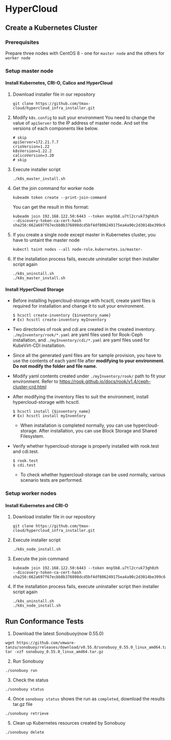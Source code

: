 # HyperCloud

## Create a Kubernetes Cluster
### Prerequisites
Prepare three nodes with CentOS 8 - one for `master node` and the others for `worker node`
### Setup master node
#### Install Kubernetes, CRI-O, Calico and HyperCloud
1. Download installer file in our repository
    ```
    git clone https://github.com/tmax-cloud/hypercloud_infra_installer.git
    ```
2. Modify `k8s.config` to suit your environment
You need to change the value of `apiServer` to the IP address of master node. And set the versions of each components like below.
    ```
    # skip
    apiServer=172.21.7.7
    crioVersion=1.22
    k8sVersion=1.22.2
    calicoVersion=3.20
    # skip
    ```
1. Execute installer script
    ```
    ./k8s_master_install.sh
    ```
2.  Get the join command for worker node
    ```
    kubeadm token create --print-join-command
    ```
    You can get the result in this format:
    ```
    kubeadm join 192.168.122.50:6443 --token mnp5b8.u7tl2cruk73gh0zh     --discovery-token-ca-cert-hash sha256:662a697f67ecbb8b376898dcd5bf4df806249175ea4a90c2d3014be399c6c18a
    ```
3. If you create a single node except master in Kubernetes cluster, you have to untaint the master node
    ```
    kubectl taint nodes --all node-role.kubernetes.io/master-
    ```
4. If the installation process fails, execute uninstaller script then installer script again
    ```
    ./k8s_uninstall.sh
    ./k8s_master_install.sh
    ```
#### Install HyperCloud Storage
- Before installing hypercloud-storage with hcsctl, create yaml files is required for installation and change it to suit your environment.

   ``` shell
   $ hcsctl create-inventory {$inventory_name}
   # Ex) hcsctl create-inventory myInventory
   ```
- Two directories of rook and cdi are created in the created inventory. `./myInventory/rook/*.yaml` are yaml files used for Rook-Ceph installation, and `./myInventory/cdi/*.yaml` are yaml files used for KubeVirt-CDI installation.
- Since all the generated yaml files are for sample provision, you have to use the contents of each yaml file after **modifying to your environment**.<strong> Do not modify the folder and file name. </strong>
- Modify yaml contents created under `./myInventory/rook/` path to fit your environment. Refer to https://rook.github.io/docs/rook/v1.4/ceph-cluster-crd.html
- After modifying the inventory files to suit the environment, install hypercloud-storage with hcsctl.
   ``` shell
   $ hcsctl install {$inventory_name}
   # Ex) hcsctl install myInventory
   ```

    - When installation is completed normally, you can use hypercloud-storage. After installation, you can use Block Storage and Shared Filesystem.
- Verify whether hypercloud-storage is properly installed with rook.test and cdi.test.
    ``` shell
    $ rook.test
    $ cdi.test
    ```
    - To check whether hypercloud-storage can be used normally, various scenario tests are performed.

### Setup worker nodes
#### Install Kubernetes and CRI-O
1. Download installer file in our repository
    ```
    git clone https://github.com/tmax-cloud/hypercloud_infra_installer.git
    ```
2. Execute installer script
    ```
    ./k8s_node_install.sh
    ```
3. Execute the join command
    ```
    kubeadm join 192.168.122.50:6443 --token mnp5b8.u7tl2cruk73gh0zh     --discovery-token-ca-cert-hash sha256:662a697f67ecbb8b376898dcd5bf4df806249175ea4a90c2d3014be399c6c18a
    ```
4. If the installation process fails, execute uninstaller script then installer script again
    ```
    ./k8s_uninstall.sh
    ./k8s_node_install.sh
    ```

## Run Conformance Tests
1. Download the latest Sonobuoy(now 0.55.0)
```
wget https://github.com/vmware-tanzu/sonobuoy/releases/download/v0.55.0/sonobuoy_0.55.0_linux_amd64.tar.gz
tar -xzf sonobuoy_0.55.0_linux_amd64.tar.gz
```
2. Run Sonobuoy
```
./sonobuoy run
```
3. Check the status
```
./sonobuoy status
```
4. Once `sonobuoy status` shows the run as `completed`, download the results tar.gz file
```
./sonobuoy retrieve
```
5. Clean up Kubernetes resources created by Sonobuoy
```
./sonobuoy delete
```
